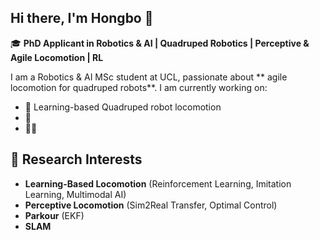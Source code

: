 ## Hi there, I'm Hongbo 👋


<!--
**JLCucumber/JLCucumber** is a ✨ _special_ ✨ repository because its `README.md` (this file) appears on your GitHub profile.

Here are some ideas to get you started:

- 🔭 I’m currently working on ...
- 🌱 I’m currently learning ...
- 👯 I’m looking to collaborate on ...
- 🤔 I’m looking for help with ...
- 💬 Ask me about ...
- 📫 How to reach me: ...
- 😄 Pronouns: ...
- ⚡ Fun fact: ...
-->



🎓 **PhD Applicant in Robotics & AI | Quadruped Robotics | Perceptive & Agile Locomotion | RL**

I am a Robotics & AI MSc student at UCL, passionate about ** agile locomotion for quadruped robots**. I am currently working on:

- 🤖 Learning-based Quadruped robot locomotion
- 🧠 
- 🚶‍♂️ 

## 🔬 Research Interests

- **Learning-Based Locomotion** (Reinforcement Learning, Imitation Learning, Multimodal AI)
- **Perceptive Locomotion** (Sim2Real Transfer, Optimal Control)
- **Parkour** (EKF)
- **SLAM**

<!-- ## 📚 Publications

- **[Paper Title]**, Conference Name, Year. [[DOI](https://www.notion.so/Profile-199d55a5dc4280649abcdf5dc3ea1a88?pvs=21)][[PDF](https://www.notion.so/Profile-199d55a5dc4280649abcdf5dc3ea1a88?pvs=21)][[GitHub](https://www.notion.so/Profile-199d55a5dc4280649abcdf5dc3ea1a88?pvs=21)]
- **[Paper Title]**, Conference Name, Year. [[DOI](https://www.notion.so/Profile-199d55a5dc4280649abcdf5dc3ea1a88?pvs=21)][[PDF](https://www.notion.so/Profile-199d55a5dc4280649abcdf5dc3ea1a88?pvs=21)][[GitHub](https://www.notion.so/Profile-199d55a5dc4280649abcdf5dc3ea1a88?pvs=21)]

## 🔧 Technical Skills

- **Programming:** Python, MATLAB, ROS2
- **Simulation & Control:** Isaac Lab, Isaac Gym

## 🏆 Projects

### 1️⃣ Quadruped RL Locomotion (Sim2Real)

- **Description:** Training a lightweight quadruped in simulation and deploying in real-world.
- **Tools:** Isaac Gym, RLlib, ROS2, MPC
- [**Code](https://www.notion.so/Profile-199d55a5dc4280649abcdf5dc3ea1a88?pvs=21) | [Demo](https://www.notion.so/Profile-199d55a5dc4280649abcdf5dc3ea1a88?pvs=21) | [Paper](https://www.notion.so/Profile-199d55a5dc4280649abcdf5dc3ea1a88?pvs=21)**

## 🛠️ Open Source Contributions

- Contributor to [OpenQuadruped](https://www.notion.so/Profile-199d55a5dc4280649abcdf5dc3ea1a88?pvs=21) 
- Developed a custom **Isaac Gym RL Environment** for legged robots

## 🎯 PhD Applications & Research Plans


## 📫 Get in Touch

- 📧 Email: [your-email@example.com](mailto:your-email@example.com)
- 🔗 [Personal Website](https://www.notion.so/Profile-199d55a5dc4280649abcdf5dc3ea1a88?pvs=21) | [Google Scholar](https://www.notion.so/Profile-199d55a5dc4280649abcdf5dc3ea1a88?pvs=21) | [Twitter](https://www.notion.so/Profile-199d55a5dc4280649abcdf5dc3ea1a88?pvs=21) | [LinkedIn](https://www.notion.so/Profile-199d55a5dc4280649abcdf5dc3ea1a88?pvs=21)


---

⭐️ **Star my repositories** if you find my work useful! -->

